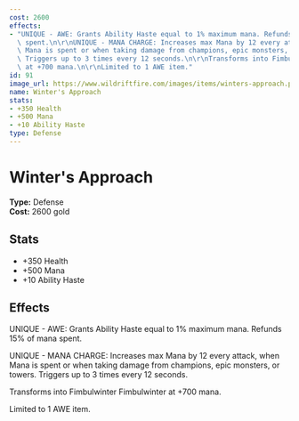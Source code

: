 ```yaml
---
cost: 2600
effects:
- "UNIQUE - AWE: Grants Ability Haste equal to 1% maximum mana. Refunds 15% of mana\
  \ spent.\n\r\nUNIQUE - MANA CHARGE: Increases max Mana by 12 every attack, when\
  \ Mana is spent or when taking damage from champions, epic monsters, or towers.\
  \ Triggers up to 3 times every 12 seconds.\n\r\nTransforms into Fimbulwinter Fimbulwinter\
  \ at +700 mana.\n\r\nLimited to 1 AWE item."
id: 91
image_url: https://www.wildriftfire.com/images/items/winters-approach.png
name: Winter's Approach
stats:
- +350 Health
- +500 Mana
- +10 Ability Haste
type: Defense
---
```


# Winter's Approach

**Type:** Defense  
**Cost:** 2600 gold

## Stats

- +350 Health
- +500 Mana
- +10 Ability Haste

## Effects

UNIQUE - AWE: Grants Ability Haste equal to 1% maximum mana. Refunds 15% of mana spent.

UNIQUE - MANA CHARGE: Increases max Mana by 12 every attack, when Mana is spent or when taking damage from champions, epic monsters, or towers. Triggers up to 3 times every 12 seconds.

Transforms into Fimbulwinter Fimbulwinter at +700 mana.

Limited to 1 AWE item.

